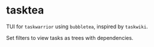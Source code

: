 # tasktea

TUI for `taskwarrior` using `bubbletea`, inspired by `taskwiki`.

Set filters to view tasks as trees with dependencies.
